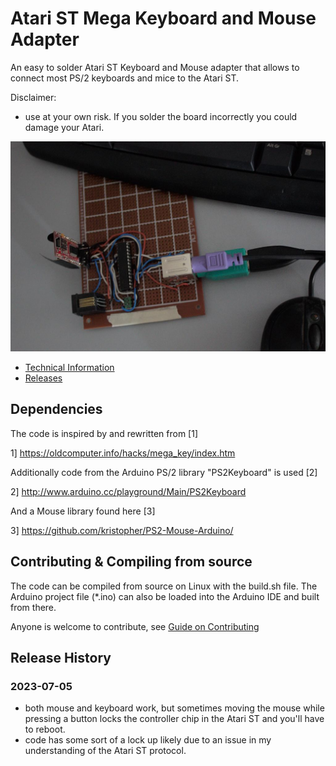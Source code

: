 # Atari ST Mega Keyboard and Mouse Adapter

An easy to solder Atari ST Keyboard and Mouse adapter that allows to connect most PS/2 keyboards and mice to the Atari ST.

Disclaimer:
* use at your own risk. If you solder the board incorrectly you could damage your Atari.

![Atari ST Keyboard Mouse Adapter Board](img/board.jpg)

* [Technical Information](https://www.dennissalzner.de/retrocomp/2023/06/13/Di-AtariStKeyboardMouse.html)
* [Releases](https://github.com/dsalzner/atarist-keyboard-mouse-adapter/releases)

## Dependencies

The code is inspired by and rewritten from [1]

1] https://oldcomputer.info/hacks/mega_key/index.htm

Additionally code from the Arduino PS/2 library "PS2Keyboard" is used [2]

2] http://www.arduino.cc/playground/Main/PS2Keyboard

And a Mouse library found here [3]

3] https://github.com/kristopher/PS2-Mouse-Arduino/


## Contributing & Compiling from source

The code can be compiled from source on Linux with the build.sh file.
The Arduino project file (*.ino) can also be loaded into the Arduino IDE and built from there.

Anyone is welcome to contribute, see [Guide on Contributing](CONTRIBUTING.md)

## Release History

### 2023-07-05

* both mouse and keyboard work, but sometimes moving the mouse while pressing a button locks the controller chip in the Atari ST and you'll have to reboot.
* code has some sort of a lock up likely due to an issue in my understanding of the Atari ST protocol.

##
